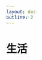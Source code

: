 ```yaml
---
layout: doc
outline: 2
---
```


<script setup>
// 引入组件
// import MNavLinks from '../components/MNavLinks.vue'
// 引入数据源
import { NAV_DATA } from './data'
</script>

# 生活

<NavCard v-for="{title, items} in NAV_DATA" :title="title" :items="items" />
